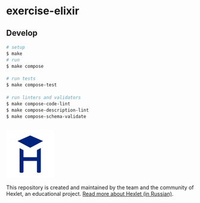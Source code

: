 # exercise-elixir

## Develop

```sh
# setup
$ make
# run
$ make compose

# run tests
$ make compose-test

# run linters and validators
$ make compose-code-lint
$ make compose-description-lint
$ make compose-schema-validate
```

##
[![Hexlet Ltd. logo](https://raw.githubusercontent.com/Hexlet/hexletguides.github.io/master/images/hexlet_logo128.png)](https://ru.hexlet.io/pages/about?utm_source=github&utm_medium=link&utm_campaign=exercises-elixir)

This repository is created and maintained by the team and the community of Hexlet, an educational project. [Read more about Hexlet (in Russian)](https://ru.hexlet.io/pages/about?utm_source=github&utm_medium=link&utm_campaign=exercises-elixir).
##
